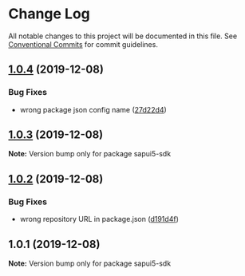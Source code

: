 # Change Log

All notable changes to this project will be documented in this file.
See [Conventional Commits](https://conventionalcommits.org) for commit guidelines.

## [1.0.4](https://github.com/bastilimbach/sapui5-downloader/tree/master/packages/sapui5-sdk/compare/sapui5-sdk@1.0.3...sapui5-sdk@1.0.4) (2019-12-08)


### Bug Fixes

* wrong package json config name ([27d22d4](https://github.com/bastilimbach/sapui5-downloader/tree/master/packages/sapui5-sdk/commit/27d22d419f67c2c8f78c2112087311ca4d7464c6))





## [1.0.3](https://github.com/bastilimbach/sapui5-downloader/tree/master/packages/sapui5-sdk/compare/sapui5-sdk@1.0.2...sapui5-sdk@1.0.3) (2019-12-08)

**Note:** Version bump only for package sapui5-sdk





## [1.0.2](https://github.com/bastilimbach/sapui5-downloader/tree/master/packages/sapui5-sdk/compare/sapui5-sdk@1.0.1...sapui5-sdk@1.0.2) (2019-12-08)


### Bug Fixes

* wrong repository URL in package.json ([d191d4f](https://github.com/bastilimbach/sapui5-downloader/tree/master/packages/sapui5-sdk/commit/d191d4f368352ef4e400dc2371afd4e04d9d54e0))





## 1.0.1 (2019-12-08)

**Note:** Version bump only for package sapui5-sdk
